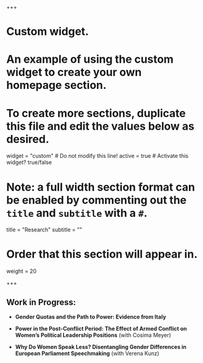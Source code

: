+++
# Custom widget.
# An example of using the custom widget to create your own homepage section.
# To create more sections, duplicate this file and edit the values below as desired.
widget = "custom"  # Do not modify this line!
active = true  # Activate this widget? true/false

# Note: a full width section format can be enabled by commenting out the `title` and `subtitle` with a `#`.
title = "Research"
subtitle = ""

# Order that this section will appear in.
weight = 20

+++
## Work in Progress:

* **Gender Quotas and the Path to Power: Evidence from Italy**

* **Power in the Post-Conflict Period: The Effect of Armed Conflict on Women’s Political Leadership Positions** (with Cosima Meyer)

* **Why Do Women Speak Less? Disentangling Gender Differences in European Parliament Speechmaking** (with Verena Kunz)


